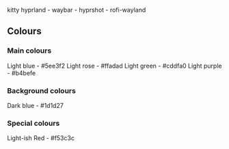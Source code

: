 kitty
hyprland
    - waybar
    - hyprshot
    - rofi-wayland

## Colours

### Main colours

Light blue - #5ee3f2
Light rose - #ffadad
Light green - #cddfa0
Light purple - #b4befe

### Background colours
Dark blue - #1d1d27

### Special colours
Light-ish Red - #f53c3c
